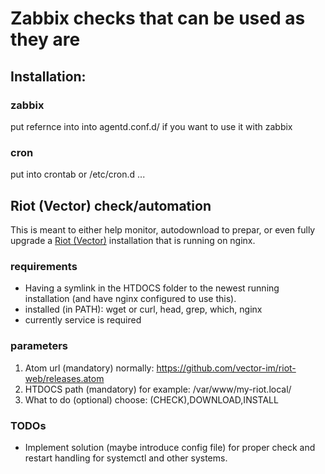 # Zabbix checks that can be used as they are

## Installation:
### zabbix
put refernce into into agentd.conf.d/ if you want to use it with zabbix
### cron
put into crontab or /etc/cron.d ...

## Riot (Vector) check/automation
This is meant to either help monitor, autodownload to prepar, or even fully upgrade a [Riot (Vector)](https://github.com/vector-im/riot-web/) installation that is running on nginx.

### requirements
* Having a symlink in the HTDOCS folder to the newest running installation (and have nginx configured to use this).
* installed (in PATH): wget or curl, head, grep, which, nginx
* currently service is required

### parameters
1. Atom url (mandatory)
normally: https://github.com/vector-im/riot-web/releases.atom
2. HTDOCS path (mandatory)
for example: /var/www/my-riot.local/
3. What to do (optional)
choose: (CHECK),DOWNLOAD,INSTALL

### TODOs
* Implement solution (maybe introduce config file) for proper check and restart handling for systemctl and other systems.

